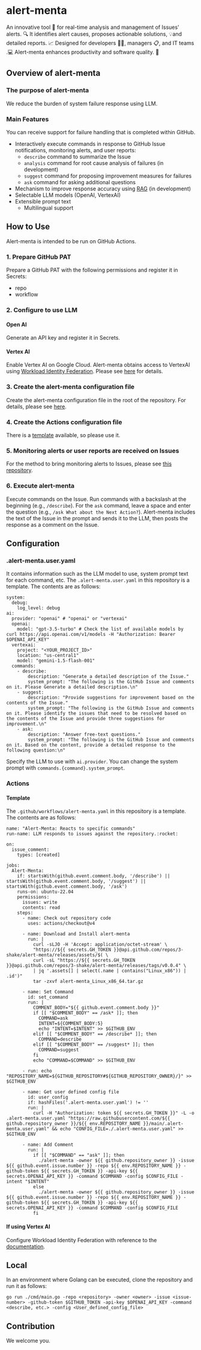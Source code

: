 # alert-menta
An innovative tool 🚀 for real-time analysis and management of Issues' alerts. 🔍 It identifies alert causes, proposes actionable solutions, 💡and detailed reports. 📈
Designed for developers 👨‍💻, managers 📋, and IT teams .💻 Alert-menta enhances productivity and software quality. 🌟

## Overview of alert-menta
### The purpose of alert-menta
We reduce the burden of system failure response using LLM.
### Main Features
You can receive support for failure handling that is completed within GitHub.
- Interactively execute commands in response to GitHub Issue notifications, monitoring alerts, and user reports:
  - `describe` command to summarize the Issue
  - `analysis` command for root cause analysis of failures (in development)
  - `suggest` command for proposing improvement measures for failures
  - `ask` command for asking additional questions
- Mechanism to improve response accuracy using [RAG](https://cloud.google.com/use-cases/retrieval-augmented-generation?hl=en) (in development)
- Selectable LLM models (OpenAI, VertexAI)
- Extensible prompt text
  - Multilingual support

## How to Use
Alert-menta is intended to be run on GitHub Actions.
### 1. Prepare GitHub PAT
Prepare a GitHub PAT with the following permissions and register it in Secrets:
- repo
- workflow
### 2. Configure to use LLM
#### Open AI
Generate an API key and register it in Secrets.
#### Vertex AI
Enable Vertex AI on Google Cloud.
Alert-menta obtains access to VertexAI using [Workload Identity Federation](https://cloud.google.com/iam/docs/workload-identity-federation). Please see [here](#if-using-vertex-ai) for details.
### 3. Create the alert-menta configuration file
Create the alert-menta configuration file in the root of the repository. For details, please see [here](#alert-mentauseryaml).
### 4. Create the Actions configuration file
There is a [template](#template) available, so please use it.
### 5. Monitoring alerts or user reports are received on Issues
For the method to bring monitoring alerts to Issues, please see [this repository](https://github.com/kechigon/alert-menta-lab/tree/main).
### 6. Execute alert-menta
Execute commands on the Issue. Run commands with a backslash at the beginning (e.g., `/describe`). For the `ask` command, leave a space and enter the question (e.g., `/ask What about the Next Action?`). Alert-menta includes the text of the Issue in the prompt and sends it to the LLM, then posts the response as a comment on the Issue.

## Configuration
### .alert-menta.user.yaml
It contains information such as the LLM model to use, system prompt text for each command, etc. The `.alert-menta.user.yaml` in this repository is a template. The contents are as follows:
```
system:
  debug:
    log_level: debug
ai:
  provider: "openai" # "openai" or "vertexai"
  openai:
    model: "gpt-3.5-turbo" # Check the list of available models by curl https://api.openai.com/v1/models -H "Authorization: Bearer $OPENAI_API_KEY"
  vertexai:
    project: "<YOUR_PROJECT_ID>"
    location: "us-central1"
    model: "gemini-1.5-flash-001"
  commands:
    - describe:
        description: "Generate a detailed description of the Issue."
        system_prompt: "The following is the GitHub Issue and comments on it. Please Generate a detailed description.\n"
    - suggest:
        description: "Provide suggestions for improvement based on the contents of the Issue."
        system_prompt: "The following is the GitHub Issue and comments on it. Please identify the issues that need to be resolved based on the contents of the Issue and provide three suggestions for improvement.\n"
    - ask:
        description: "Answer free-text questions."
        system_prompt: "The following is the GitHub Issue and comments on it. Based on the content, provide a detailed response to the following question:\n"
```
Specify the LLM to use with `ai.provider`.
You can change the system prompt with `commands.{command}.system_prompt`.
### Actions
#### Template
The `.github/workflows/alert-menta.yaml` in this repository is a template. The contents are as follows:
```
name: "Alert-Menta: Reacts to specific commands"
run-name: LLM responds to issues against the repository.:rocket:

on:
  issue_comment:
    types: [created]

jobs:
  Alert-Menta:
    if: startsWith(github.event.comment.body, '/describe') || startsWith(github.event.comment.body, '/suggest') || startsWith(github.event.comment.body, '/ask')
    runs-on: ubuntu-22.04
    permissions:
      issues: write
      contents: read
    steps:
      - name: Check out repository code
        uses: actions/checkout@v4

      - name: Download and Install alert-menta
        run: |
          curl -sLJO -H 'Accept: application/octet-stream' \
          "https://${{ secrets.GH_TOKEN }}@api.github.com/repos/3-shake/alert-menta/releases/assets/$( \
          curl -sL "https://${{ secrets.GH_TOKEN }}@api.github.com/repos/3-shake/alert-menta/releases/tags/v0.0.4" \
          | jq '.assets[] | select(.name | contains("Linux_x86")) | .id')"
          tar -zxvf alert-menta_Linux_x86_64.tar.gz

      - name: Set Command
        id: set_command
        run: |
          COMMENT_BODY="${{ github.event.comment.body }}"
          if [[ "$COMMENT_BODY" == /ask* ]]; then
            COMMAND=ask
            INTENT=${COMMENT_BODY:5}
            echo "INTENT=$INTENT" >> $GITHUB_ENV
          elif [[ "$COMMENT_BODY" == /describe* ]]; then
            COMMAND=describe
          elif [[ "$COMMENT_BODY" == /suggest* ]]; then
            COMMAND=suggest
          fi
          echo "COMMAND=$COMMAND" >> $GITHUB_ENV

      - run: echo "REPOSITORY_NAME=${GITHUB_REPOSITORY#${GITHUB_REPOSITORY_OWNER}/}" >> $GITHUB_ENV

      - name: Get user defined config file
        id: user_config
        if: hashFiles('.alert-menta.user.yaml') != ''
        run: |
          curl -H "Authorization: token ${{ secrets.GH_TOKEN }}" -L -o .alert-menta.user.yaml "https://raw.githubusercontent.com/${{ github.repository_owner }}/${{ env.REPOSITORY_NAME }}/main/.alert-menta.user.yaml" && echo "CONFIG_FILE=./.alert-menta.user.yaml" >> $GITHUB_ENV

      - name: Add Comment
        run: |
          if [[ "$COMMAND" == "ask" ]]; then
            ./alert-menta -owner ${{ github.repository_owner }} -issue ${{ github.event.issue.number }} -repo ${{ env.REPOSITORY_NAME }} -github-token ${{ secrets.GH_TOKEN }} -api-key ${{ secrets.OPENAI_API_KEY }} -command $COMMAND -config $CONFIG_FILE -intent "$INTENT"
          else
            ./alert-menta -owner ${{ github.repository_owner }} -issue ${{ github.event.issue.number }} -repo ${{ env.REPOSITORY_NAME }} -github-token ${{ secrets.GH_TOKEN }} -api-key ${{ secrets.OPENAI_API_KEY }} -command $COMMAND -config $CONFIG_FILE
          fi
```
#### If using Vertex AI
Configure Workload Identity Federation with reference to the [documentation](https://cloud.google.com/iam/docs/workload-identity-federation-with-deployment-pipelines).
## Local
In an environment where Golang can be executed, clone the repository and run it as follows:
```
go run ./cmd/main.go -repo <repository> -owner <owner> -issue <issue-number> -github-token $GITHUB_TOKEN -api-key $OPENAI_API_KEY -command <describe, etc.> -config <User_defined_config_file>
```
## Contribution
We welcome you.
